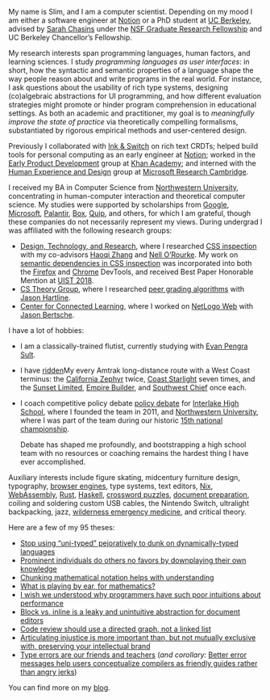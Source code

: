 My name is Slim, and I am a computer scientist. Depending on my mood I am either a software engineer at [Notion](https://notion.so) or a PhD student at [UC Berkeley](https://cs.berkeley.edu/), advised by [Sarah Chasins](https://schasins.com/) under the [NSF Graduate Research Fellowship](https://www.nsfgrfp.org/) and UC Berkeley Chancellor’s Fellowship.

My research interests span programming languages, human factors, and learning sciences.
I study _programming languages as user interfaces_: in short, how the syntactic and semantic properties of a language shape the way people reason about and write programs in the real world. 
For instance, I ask questions about the usability of rich type systems, designing (co)algebraic abstractions for UI programming, and how different evaluation strategies might promote or hinder program comprehension in educational settings. As both an academic and practitioner, my goal is to _meaningfully improve the state of practice_ via theoretically compelling formalisms, substantiated by rigorous empirical methods and user-centered design.

Previously I collaborated with [Ink & Switch](https://www.inkandswitch.com/) on rich text CRDTs; helped build tools for personal computing as an early engineer at [Notion](https://notion.so/about); worked in the [Early Product Development](https://early.khanacademy.org/) group at [Khan Academy](https://khanacademy.org); and interned with the [Human Experience and Design](https://www.microsoft.com/en-us/research/theme/future-of-work/) group at [Microsoft Research Cambridge](https://www.microsoft.com/en-us/research/lab/microsoft-research-cambridge/).

I received my BA in Computer Science from [Northwestern University](http://northwestern.edu), concentrating in human-computer interaction and theoretical computer science.
My studies were supported by scholarships from [Google](https://buildyourfuture.withgoogle.com/scholarships/google-lime-scholarship/), [Microsoft](https://careers.microsoft.com/us/en/usscholarshipprogram), [Palantir](https://www.palantir.com/students/scholarship/wit-north-america/), [Box](http://www.boxdiversityscholarship.com/), [Quip](https://quip.com/scholarship), and others, for which I am grateful, though these companies do not necessarily represent my views.
During undergrad I was affiliated with the following research groups:

- [Design, Technology, and Research](http://dtr.northwestern.edu/), where I researched [CSS inspection](https://www.youtube.com/watch?v=n2dFxxBh2K4) with my co-advisors [Haoqi Zhang](http://users.eecs.northwestern.edu/~hq) and [Nell O&rsquo;Rourke](http://www.eleanorourke.com). My work on [semantic dependencies in CSS inspection](assets/papers/ply-uist.pdf) was incorporated into both  the [Firefox](https://hacks.mozilla.org/2019/10/firefox-70-a-bountiful-release-for-all/#developertools) and [Chrome](https://developer.chrome.com/en/blog/new-in-devtools-108/#css-hint) DevTools, and received Best Paper Honorable Mention at [UIST 2018](https://uist.acm.org/uist2018/).
- [CS Theory Group](https://theory.cs.northwestern.edu/), where I researched [peer grading algorithms](https://www.nsf.gov/awardsearch/showAward?AWD_ID=1733860) with [Jason Hartline](https://sites.northwestern.edu/hartline).
- [Center for Connected Learning](http://ccl.northwestern.edu/), where I worked on [NetLogo Web](https://netlogoweb.org/) with [Jason Bertsche](https://github.com/TheBizzle).

I have a lot of hobbies:

- I am a classically-trained flutist, currently studying with [Evan Pengra Sult](https://blogpnborg.wordpress.com/2020/12/14/letters-from-pnb-artists-evan-pengra-sult-pnb-orchestra-member/).

- I have [ridden](https://x.com/sliminality/status/1742923142786613414)My every Amtrak long-distance route with a West Coast terminus: the [California Zephyr](https://www.amtrak.com/routes/california-zephyr-train.html) twice, [Coast Starlight](https://www.amtrak.com/routes/coast-starlight-train.html) seven times, and the [Sunset Limited](https://www.amtrak.com/routes/sunset-limited-train.html), [Empire Builder](https://www.amtrak.com/routes/empire-builder-train.html), and [Southwest Chief](https://www.amtrak.com/southwest-chief-train.html) once each.

- I coach competitive policy debate [policy debate](https://www.wired.com/2012/01/ff-debateteam/) for [Interlake High School](https://www.facebook.com/InterlakeDebate/), where I founded the team in 2011, and [Northwestern University](https://communication.northwestern.edu/debate-society/), where I was part of the team during our historic [15th national championship](https://news.northwestern.edu/stories/2015/04/northwestern-debate-society-wins-record-15th-title).

    Debate has shaped me profoundly, and bootstrapping a high school team with no resources or coaching remains the hardest thing I have ever accomplished.

Auxiliary interests include figure skating, midcentury furniture design, typography, [browser engines](https://servo.org/), type systems, text editors, [Nix](https://twitter.com/sliminality/status/1490829891004080128), [WebAssembly](https://webassembly.org/), [Rust](https://www.rust-lang.org/en-US/), [Haskell](https://www.haskell.org), [crossword puzzles](https://twitter.com/soylentqueen/status/1002202872266874880), [document preparation](https://pandoc.org/), coiling and soldering custom USB cables, the Nintendo Switch, ultralight backpacking, jazz, [wilderness emergency medicine](https://www.wms.org/magazine/1176/WFR-Scope-Of-Practive), and critical theory.

Here are a few of my 95 theses:

- [Stop using “uni-typed” pejoratively to dunk on dynamically-typed languages](https://twitter.com/sliminality/status/1317331148360437760)
- [Prominent individuals do others no favors by downplaying their own knowledge](https://twitter.com/sliminality/status/1378809329894060032)
- [Chunking mathematical notation helps with understanding](https://twitter.com/sliminality/status/1409663659341619206)
- [What is playing by ear, for mathematics?](https://twitter.com/sliminality/status/1532065517736849408)
- [I wish we understood why programmers have such poor intuitions about performance](https://twitter.com/sliminality/status/1313614499736297472)
- [Block vs. inline is a leaky and unintuitive abstraction for document editors](https://twitter.com/sliminality/status/1285324183413518337)
- [Code review should use a directed graph, not a linked list](https://twitter.com/sliminality/status/1275922682895192065)
- [Articulating injustice is more important than, but not mutually exclusive with, preserving your intellectual brand](https://twitter.com/sliminality/status/1267228511233667072)
- [Type errors are our friends and teachers](https://twitter.com/sliminality/status/1140838786043002881) (*and corollary:* [Better error messages help users conceptualize compilers as friendly guides rather than angry jerks](https://twitter.com/sliminality/status/1334654707575353345))

You can find more on my [blog](https://slim.computer/blug).
